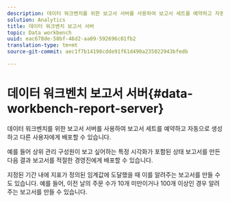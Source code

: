```yaml
---
description: 데이터 워크벤치를 위한 보고서 서버를 사용하여 보고서 세트를 예약하고 자동으로 생성하고 다른 사용자에게 배포할 수 있습니다.
solution: Analytics
title: 데이터 워크벤치 보고서 서버
topic: Data workbench
uuid: eac678de-58bf-46d2-aa09-592696c01fb2
translation-type: tm+mt
source-git-commit: aec1f7b14198cdde91f61d490a235022943bfedb

---
```



# 데이터 워크벤치 보고서 서버{#data-workbench-report-server}

데이터 워크벤치를 위한 보고서 서버를 사용하여 보고서 세트를 예약하고 자동으로 생성하고 다른 사용자에게 배포할 수 있습니다.

예를 들어 상위 관리 구성원이 보고 싶어하는 특정 시각화가 포함된 상태 보고서를 만든 다음 결과 보고서를 적절한 경영진에게 배포할 수 있습니다.

지정된 기간 내에 지표가 정의된 임계값에 도달했을 때 이를 알려주는 보고서를 만들 수도 있습니다. 예를 들어, 이전 날의 주문 수가 10개 미만이거나 100개 이상인 경우 알려주는 보고서를 만들 수 있습니다.
